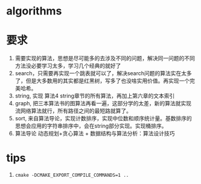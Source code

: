 # algorithms

# 要求
1. 需要实现的算法，思想是尽可能多的去涉及不同的问题，解决同一问题的不同方法没必要学习太多，学习几个经典的就好了
2. search，只需要再实现一个跳表就可以了，解决search问题的算法实在太多了，但是大多数用的其实都是红黑树，写多了也没啥实用价值。再实现一个完美哈希。
3. string, 实现 算法4 string章节的所有算法，再加上第六章的文本索引
4. graph, 把三本算法书的图算法再看一遍，这部分学的太差，新的算法就实现流网络算法就行，所有路径之间的最短路就算了。
5. sort, 来自算法导论，实现计数排序，实现中位数和顺序统计量。基数排序的思想会应用的字符串排序中，会在string部分实现。实现桶排序。
5. 算法导论 动态规划+贪心算法 + 数据结构与算法分析：算法设计技巧

# tips
1. `cmake -DCMAKE_EXPORT_COMPILE_COMMANDS=1 ..`
